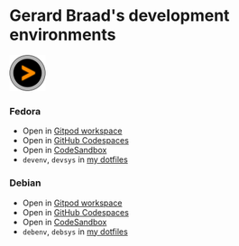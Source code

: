 Gerard Braad's development environments
=======================================

!["Prompt"](https://raw.githubusercontent.com/gbraad/assets/gh-pages/icons/prompt-icon-64.png)

### Fedora

  * Open in [Gitpod workspace](https://gitpod.io/#https://github.com/gbraad-devenv/fedora)
  * Open in [GitHub Codespaces](https://github.com/codespaces/new?machine=standardLinux32gb&repo=61788628&ref=main&location=SouthEastAsia&devcontainer_path=.devcontainer%2Fdevcontainer.json)
  * Open in [CodeSandbox](https://codesandbox.io/p/github/gbraad-devenv/fedora)
  * `devenv`, `devsys` in [my dotfiles](https://github.com/gbraad/dotfiles/blob/main/zsh/.zshrc.d/containers.zsh)

### Debian

  * Open in [Gitpod workspace](https://gitpod.io/#https://github.com/gbraad-devenv/debian)
  * Open in [GitHub Codespaces](https://github.com/codespaces/new?hide_repo_select=true&ref=main&repo=636945920)
  * Open in [CodeSandbox](https://codesandbox.io/p/github/gbraad-devenv/debian)
  * `debenv`, `debsys` in [my dotfiles](https://github.com/gbraad/dotfiles/blob/main/zsh/.zshrc.d/containers.zsh)
